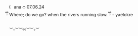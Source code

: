 ⠀⠀꒰⠀ana ෆ 07.06.24
  ⠀   
       ⠀ྀི Where; do we go? when the rivers running slow. ྀི - yaelokre
     
       ︶⊹︶︶୨୧︶︶⊹︶
